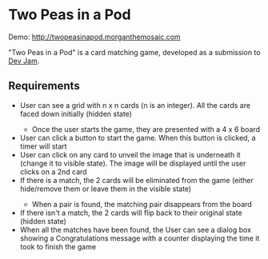 # Two Peas in a Pod

Demo: http://twopeasinapod.morganthemosaic.com

"Two Peas in a Pod" is a card matching game, developed as a submission to [Dev Jam](https://www.devjam.org/project/793b9a62-8d32-4ba7-b113-b2c5707ec3e9).

## Requirements

<ul>
  <li>User can see a grid with n x n cards (n is an integer). All the cards are faced down initially (hidden state)</li>
  <ul>
    <li>Once the user starts the game, they are presented with a 4 x 6 board</li>
  </ul>
	<li>User can click a button to start the game. When this button is clicked, a timer will start</li>
	<li>User can click on any card to unveil the image that is underneath it (change it to visible state). The image will be displayed until the user clicks on a 2nd card</li>
	<li>If there is a match, the 2 cards will be eliminated from the game (either hide/remove them or leave them in the visible state)</li>
	<ul>
		<li>When a pair is found, the matching pair disappears from the board</li>
	</ul>
	<li>If there isn't a match, the 2 cards will flip back to their original state (hidden state)</li>
	<li>When all the matches have been found, the User can see a dialog box showing a Congratulations message with a counter displaying the time it took to finish the game</li>
</ul>
